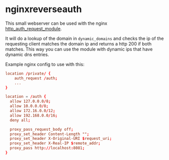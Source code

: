 # nginxreverseauth

This small webserver can be used with the nginx [http_auth_request_module](https://nginx.org/en/docs/http/ngx_http_auth_request_module.html).

It will do a lookup of the domain in `dynamic_domains` and checks the ip of the requesting client matches the domain ip and returns a http 200 if both matches. This way you can use the module with dynamic ips that have dynamic dns entries.

Example nginx config to use with this:

```conf
location /private/ {
    auth_request /auth;
    ...
}

location = /auth {
  allow 127.0.0.0/8;
  allow 10.0.0.0/8;
  allow 172.16.0.0/12;
  allow 192.168.0.0/16;
  deny all;

  proxy_pass_request_body off;
  proxy_set_header Content-Length "";
  proxy_set_header X-Original-URI $request_uri;
  proxy_set_header X-Real-IP $remote_addr;
  proxy_pass http://localhost:8081;
}
```

